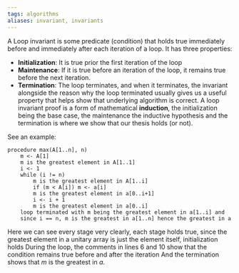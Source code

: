 ```yaml
---
tags: algorithms
aliases: invariant, invariants
---
```

A Loop invariant is some predicate (condition) that holds true immediately before and immediately after each iteration of a loop. It has three properties:
- **Initialization**: It is true prior the first iteration of the loop
- **Maintenance**: If it is true before an iteration of the loop, it remains true before the next iteration.
- **Termination**: The loop terminates, and when it terminates, the invariant alongside the reason why the loop terminated usually gives us a useful property that helps show that underlying algorithm is correct.
A loop invariant proof is a form of mathematical **induction**, the initialization being the base case, the maintenance the inductive hypothesis and the termination is where we show that our thesis holds (or not).

See an example:

```
procedure max(A[1..n], n)
	m <- A[1] 
	m is the greatest element in A[1..1]
	i <- 1
	while (i != n)
		m is the greatest element in A[1..i] 
		if (m < A[i]) m <- a[i]
		m is the greatest element in a[0..i+1]
		i <- i + 1
		m is the greatest element in a[0..i]
	loop terminated with m being the greatest element in a[1..i] and 
	since i == n, m is the greatest in a[1..n] hence the greatest in a
 ```
 
Here we can see every stage very clearly, each stage holds true, since the greatest element in a unitary array is just the element itself, initialization holds
During the loop, the comments in lines $6$ and $10$ show that the condition remains true before and after the iteration
And the termination shows that $m$ is the greatest in $a$.